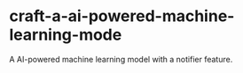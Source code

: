 # craft-a-ai-powered-machine-learning-mode
A AI-powered machine learning model with a notifier feature.
